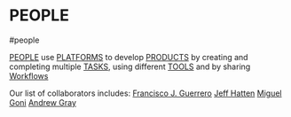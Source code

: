 # PEOPLE 
 #people

[PEOPLE](PEOPLE.md) use [PLATFORMS](PLATFORMS.md) to develop [PRODUCTS](PRODUCTS.md) by creating and completing multiple [TASKS](Tasks.md), using different [TOOLS](TOOLS.md) and by sharing [Workflows](Workflows.md)

Our list of collaborators includes:
[Francisco J. Guerrero](Francisco%20J.%20Guerrero.md)
[Jeff Hatten](Jeff%20Hatten.md)
[Miguel Goni](Miguel%20Goni.md)
[Andrew Gray](Andrew%20Gray.md)









 
